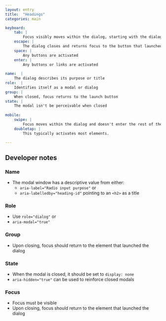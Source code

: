 ```yaml
---
layout: entry
title:  "Headings"
categories: main

keyboard:
    tab: |
        Focus visibly moves within the dialog, starting with the dialog element itself and doesn't enter the rest of the page.
    escape: |
        The dialog closes and returns focus to the button that launched it
    space: |
        Any buttons are activated
    enter: |
        Any buttons or links are activated
    
name:  |
    The dialog describes its purpose or title
role:  |
    Identifies itself as a modal or dialog
group: |
    When closed, focus returns to the launch button
state: |
    The modal isn't be perceivable when closed
        
mobile:
    swipe: |
        Focus moves within the dialog and doesn't enter the rest of the page.
    doubletap: |
        This typically activates most elements.

---
```



## Developer notes

### Name
- The modal window has a descriptive value from either:
    - `aria-label="Radio input purpose"` or
    - `aria-labelledby="heading-id"` pointing to an `<h2>` as a title    

### Role
- Use `role="dialog"` or
- `aria-modal="true"`

### Group
- Upon closing, focus should return to the element that launched the dialog

### State
- When the modal is closed, it should be set to `display: none` 
- `aria-hidden="true"` can be used to reinforce closed modals

### Focus
- Focus must be visible
- Upon closing, focus should return to the element that launched the dialog



